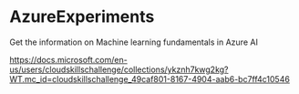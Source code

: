 # AzureExperiments

Get the information on Machine learning  fundamentals in Azure AI

https://docs.microsoft.com/en-us/users/cloudskillschallenge/collections/ykznh7kwg2kg?WT.mc_id=cloudskillschallenge_49caf801-8167-4904-aab6-bc7ff4c10546
